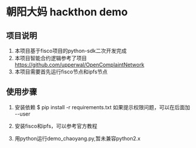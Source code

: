 

# 朝阳大妈 hackthon demo

## 项目说明
1. 本项目基于fisco项目的python-sdk二次开发完成
2. 本项目智能合约逻辑参考了项目 https://github.com/upperwal/OpenComplaintNetwork
3. 本项目需要首先运行fisco节点和ipfs节点

## 使用步骤

1. 安装依赖
$ pip install -r requirements.txt
如果提示权限问题，可以在后面加 --user

2. 安装fisco和ipfs，可以参考官方教程

3. 用python运行demo_chaoyang.py,暂未兼容python2.x